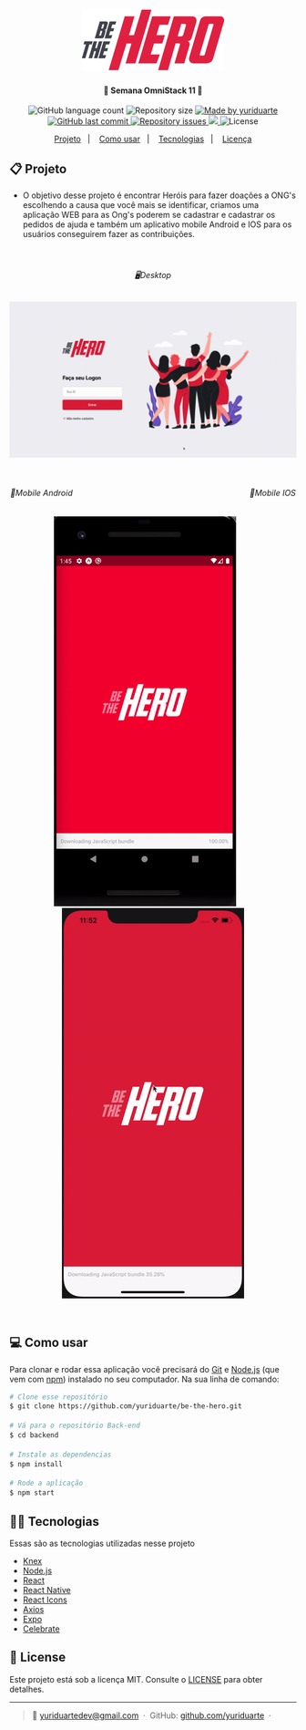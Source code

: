 <h1 align="center">
    <img alt="BeTheHero" title="#BeTheHero" src=".github/logo.svg" width="250px" />
</h1>

<h4 align="center"> 
	🚀 Semana OmniStack 11  🚀
</h4>
<p align="center">
  <img alt="GitHub language count" src="https://img.shields.io/github/languages/count/yuriduarte/be-the-hero?color=%2304D361">

  <img alt="Repository size" src="https://img.shields.io/github/repo-size/yuriduarte/be-the-hero">
	
  <a href="https://www.linkedin.com/in/yuriduarte/">
    <img alt="Made by yuriduarte" src="https://img.shields.io/badge/made%20by-yuriduarte-%2304D361">
  </a>

  <a href="https://github.com/yuriduarte/be-the-hero/commits/master">
    <img alt="GitHub last commit" src="https://img.shields.io/github/last-commit/yuriduarte/be-the-hero">
  </a>

  <a href="https://github.com/yuriduarte/be-the-hero/issues">
    <img alt="Repository issues" src="https://img.shields.io/github/issues/yuriduarte/be-the-hero">
  </a>
<a aria-label="Completed" href="https://rocketseat.com.br/week-10/aulas#4">
    <img src="https://img.shields.io/badge/OmniStack-done-green?logo=data:image/png;base64,iVBORw0KGgoAAAANSUhEUgAAABAAAAAQCAMAAAAoLQ9TAAAALVBMVEVHcExxWsF0XMJzXMJxWcFsUsD///9jRrzY0u6Xh9Gsn9n39fyMecy0qd2bjNJWBT0WAAAABHRSTlMA2Do606wF2QAAAGlJREFUGJVdj1cWwCAIBLEsRU3uf9xobDH8+GZwUYi8i6ucJwrxKE+7D0G9Q4vlYqtmCSjndr4CgCgzlyFgfKfKCVO0LrPKjmiqMxGXkJwNnXskqWG+1oSM+BSwD8f29YLNjvx/OQrn+g99oQSoNmt3PgAAAABJRU5ErkJggg=="></img>
  </a>
  <img alt="License" src="https://img.shields.io/badge/license-MIT-brightgreen">
</p>


<p align="center">
  <a href="#-projeto">Projeto</a>&nbsp;&nbsp;&nbsp;|&nbsp;&nbsp;&nbsp;
  <a href="#-como-usar">Como usar</a>&nbsp;&nbsp;&nbsp;|&nbsp;&nbsp;&nbsp;
  <a href="#-tecnologias">Tecnologias</a>&nbsp;&nbsp;&nbsp;|&nbsp;&nbsp;&nbsp;
  <a href="#-license">Licença</a>
</p>

## 📋 Projeto

* O objetivo desse projeto é encontrar Heróis para fazer doações a ONG's escolhendo a causa que você mais se identificar, criamos uma aplicação WEB para as Ong's poderem se cadastrar e cadastrar os pedidos de ajuda e também um aplicativo mobile Android e IOS para os usuários conseguirem fazer as contribuições. <br><br><br>

<h6 align="center"> 
    🖥Desktop
</h6>

<p align="center">
  <img alt="Aplicativo Desktop" src="https://github.com/yuriduarte/be-the-hero/blob/master/.github/bethehero4.gif">
</p>

<br>

<div align="center">
	<h6 align="center"> 
		<spam align="left">📱Mobile Android</spam>
		&nbsp;&nbsp;&nbsp;&nbsp;&nbsp;&nbsp;&nbsp;&nbsp;&nbsp;&nbsp;&nbsp;&nbsp;&nbsp;&nbsp;&nbsp;&nbsp;&nbsp;&nbsp;&nbsp;&nbsp;&nbsp;&nbsp;&nbsp;&nbsp;&nbsp;&nbsp;&nbsp;&nbsp;&nbsp;&nbsp;&nbsp;&nbsp;&nbsp;&nbsp;&nbsp;&nbsp;&nbsp;&nbsp;&nbsp;&nbsp;&nbsp;&nbsp;&nbsp;&nbsp;&nbsp;&nbsp;&nbsp;&nbsp;&nbsp;&nbsp;&nbsp;&nbsp;&nbsp;&nbsp;&nbsp;&nbsp;&nbsp;&nbsp;&nbsp;&nbsp;&nbsp;&nbsp;&nbsp;&nbsp;&nbsp;&nbsp;&nbsp;&nbsp;&nbsp;&nbsp;&nbsp;&nbsp;&nbsp;&nbsp;&nbsp;&nbsp;&nbsp;
		<spam align="right">📱Mobile IOS</spam>
	</h6>
	<p align="center">
	  <img alt="Aplicativo Mobile" src="https://github.com/yuriduarte/be-the-hero/blob/master/.github/android.gif">
		&nbsp;&nbsp;&nbsp;&nbsp;&nbsp;&nbsp;
	  <img alt="Aplicativo Mobile" src="https://github.com/yuriduarte/be-the-hero/blob/master/.github/iphone.gif">
	</p>
</div>

<br>

## 💻 Como usar



Para clonar e rodar essa aplicação você precisará do [Git](https://git-scm.com) e [Node.js](https://nodejs.org/en/download/) (que vem com [npm](http://npmjs.com)) instalado no seu computador. Na sua linha de comando:

```bash
# Clone esse repositório
$ git clone https://github.com/yuriduarte/be-the-hero.git

# Vá para o repositório Back-end
$ cd backend

# Instale as dependencias
$ npm install

# Rode a aplicação
$ npm start
```

## 👨‍💻 Tecnologias

Essas são as tecnologias utilizadas nesse projeto

- [Knex](http://knexjs.org/)
- [Node.js](https://nodejs.org/en/) 
- [React](https://reactjs.org)
- [React Native](https://facebook.github.io/react-native/)
- [React Icons](https://react-icons.netlify.com/)
- [Axios](https://github.com/axios/axios)
- [Expo](https://expo.io/)
- [Celebrate](https://github.com/arb/celebrate)


## 📝 License

Este projeto está sob a licença MIT. Consulte o [LICENSE](LICENSE.md) para obter detalhes.

---


> :email: [yuriduartedev@gmail.com](mailto:yuriduartedev@gmail.com) &nbsp;&middot;&nbsp;
> GitHub: [github.com/yuriduarte](https://github.com/yuriduarte) &nbsp;&middot;&nbsp;



